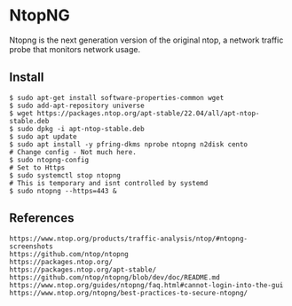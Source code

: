 NtopNG
=====

Ntopng is the next generation version of the original ntop, a network traffic 
probe that monitors network usage.

Install
-------

    $ sudo apt-get install software-properties-common wget 
    $ sudo add-apt-repository universe 
    $ wget https://packages.ntop.org/apt-stable/22.04/all/apt-ntop-stable.deb 
    $ sudo dpkg -i apt-ntop-stable.deb 
    $ sudo apt update 
    $ sudo apt install -y pfring-dkms nprobe ntopng n2disk cento
    # Change config - Not much here.
    $ sudo ntopng-config
    # Set to Https 
    $ sudo systemctl stop ntopng
    # This is temporary and isnt controlled by systemd
    $ sudo ntopng --https=443 & 

    
References
-----------

    https://www.ntop.org/products/traffic-analysis/ntop/#ntopng-screenshots
    https://github.com/ntop/ntopng
    https://packages.ntop.org/
    https://packages.ntop.org/apt-stable/
    https://github.com/ntop/ntopng/blob/dev/doc/README.md
    https://www.ntop.org/guides/ntopng/faq.html#cannot-login-into-the-gui
    https://www.ntop.org/ntopng/best-practices-to-secure-ntopng/